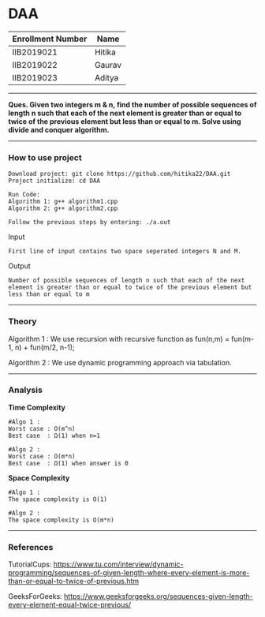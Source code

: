 # DAA
| Enrollment Number  | Name |
| ------------- | ------------- |
| IIB2019021  | Hitika   |
| IIB2019022  | Gaurav  |
| IIB2019023 | Aditya  |

<hr />

<strong> Ques. Given two integers m & n, find the number of possible sequences of
length n such that each of the next element is greater than or equal
to twice of the previous element but less than or equal to m. Solve
using divide and conquer algorithm.
</strong>

<hr />



### How to use project
```
Download project: git clone https://github.com/hitika22/DAA.git
Project initialize: cd DAA

Run Code:
Algorithm 1: g++ algorithm1.cpp
Algorithm 2: g++ algorithm2.cpp

Follow the previous steps by entering: ./a.out

```

Input
```
First line of input contains two space seperated integers N and M.
```

Output
```
Number of possible sequences of length n such that each of the next element is greater than or equal to twice of the previous element but less than or equal to m
```
---

### Theory
Algorithm 1 : We use recursion with recursive function as fun(n,m) =  fun(m-1, n) + fun(m/2, n-1); 


Algorithm 2 : We use dynamic programming approach via tabulation.

---


### Analysis

**Time Complexity**

```
#Algo 1 :
Worst case : O(m^n)
Best case  : Ω(1) when n=1

#Algo 2 :
Worst case : O(m*n)
Best case  : Ω(1) when answer is 0
```


**Space Complexity**

```
#Algo 1 :
The space complexity is O(1)

#Algo 2 :
The space complexity is O(m*n)
```
---

### References

TutorialCups: https://www.tu.com/interview/dynamic-programming/sequences-of-given-length-where-every-element-is-more-than-or-equal-to-twice-of-previous.htm

GeeksForGeeks: https://www.geeksforgeeks.org/sequences-given-length-every-element-equal-twice-previous/
